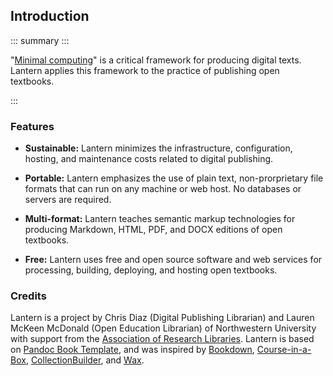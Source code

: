 ## Introduction

::: summary :::

"[Minimal computing](https://go-dh.github.io/mincomp/about/)" is a critical framework for producing digital texts. Lantern applies this framework to the practice of publishing open textbooks.

:::

### Features

- **Sustainable:** Lantern minimizes the infrastructure, configuration, hosting, and maintenance costs related to digital publishing.

- **Portable:** Lantern emphasizes the use of plain text, non-prorprietary file formats that can run on any machine or web host. No databases or servers are required. 

- **Multi-format:** Lantern teaches semantic markup technologies for producing Markdown, HTML, PDF, and DOCX editions of open textbooks. 

- **Free:** Lantern uses free and open source software and web services for processing, building, deploying, and hosting open textbooks. 

### Credits

Lantern is a project by Chris Diaz (Digital Publishing Librarian) and Lauren McKeen McDonald (Open Education Librarian) of Northwestern University with support from the [Association of Research Libraries](https://www.arl.org/). Lantern is based on [Pandoc Book Template](https://github.com/wikiti/pandoc-book-template), and was inspired by [Bookdown](https://bookdown.org/), [Course-in-a-Box](https://course-in-a-box.p2pu.org/), [CollectionBuilder](https://collectionbuilder.github.io/), and [Wax](https://minicomp.github.io/wax/).